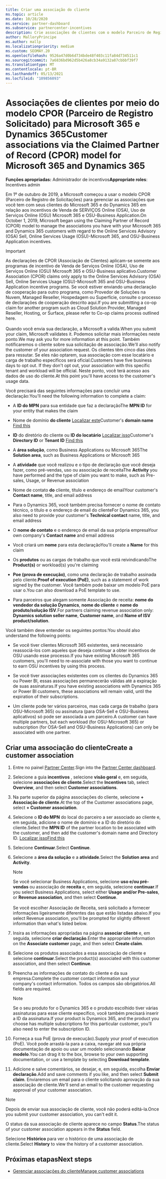 ```yaml
---
title: Criar uma associação do cliente
ms.topic: article
ms.date: 10/28/2020
ms.service: partner-dashboard
ms.subservice: partnercenter-incentives
description: Crie associações de clientes com o modelo Parceiro de Registro de Solicitações (CPOR). Ajuda a gerenciar vendas, uso e incentivos para Microsoft 365 & clientes do Dynamics 365.
author: MalloryPrincipe
ms.author: mallp
ms.localizationpriority: medium
ms.custom: SEOMAY.20
ms.openlocfilehash: 9526a47d0b6d734bde48f403c11fa84d734511c1
ms.sourcegitcommit: 7a6836bd962d5b426a8cb34a9132a87cbbbf39f7
ms.translationtype: MT
ms.contentlocale: pt-BR
ms.lasthandoff: 05/13/2021
ms.locfileid: "109856093"
---
```

# <a name="customer-associations-via-the-claimed-partner-of-record-cpor-model-for-microsoft-365-and-dynamics-365"></a><span data-ttu-id="a334c-104">Associações de clientes por meio do modelo CPOR (Parceiro de Registro Solicitado) para Microsoft 365 e Dynamics 365</span><span class="sxs-lookup"><span data-stu-id="a334c-104">Customer associations via the Claimed Partner of Record (CPOR) model for Microsoft 365 and Dynamics 365</span></span>


<span data-ttu-id="a334c-105">**Funções apropriadas:** Administrador de incentivos</span><span class="sxs-lookup"><span data-stu-id="a334c-105">**Appropriate roles**: Incentives admin</span></span>

<span data-ttu-id="a334c-106">Em 1º de outubro de 2019, a Microsoft começou a usar o modelo CPOR (Parceiro de Registro de Solicitações) para gerenciar as associações que você tem com seus clientes do Microsoft 365 e do Dynamics 365 em relação aos incentivos de Venda de SERVIÇOS Online (OSA), Uso de Serviços Online (OSU) Microsoft 365 e OSU-Business Application.</span><span class="sxs-lookup"><span data-stu-id="a334c-106">On October 1, 2019, Microsoft began using the Claiming Partner of Record (CPOR) model to manage the associations you have with your Microsoft 365 and Dynamics 365 customers with regard to the Online Services Advisory (OSA) Sell, Online Services Usage (OSU)-Microsoft 365, and OSU-Business Application incentives.</span></span>

>[!Important]
> <span data-ttu-id="a334c-107">As declarações de CPOR (Associação de Clientes) aplicam-se somente aos programas de incentivo de Venda de Serviços Online (OSA), Uso de Serviços Online (OSU) Microsoft 365 e OSU-Business aplicativo.</span><span class="sxs-lookup"><span data-stu-id="a334c-107">Customer Association (CPOR) claims only apply to the Online Services Advisory (OSA) Sell, Online Services Usage (OSU)-Microsoft 365 and OSU-Business Application incentive programs.</span></span> <span data-ttu-id="a334c-108">Se você estiver enviando uma declaração de cooperação para outro programa, como Provedor de Soluções na Nuvem, Managed Reseller, Hospedagem ou Superfície, consulte o processo de declarações de cooperação descrito aqui.</span><span class="sxs-lookup"><span data-stu-id="a334c-108">If you are submitting a co-op claim for another program such as Cloud Solution Provider, Managed Reseller, Hosting, or Surface, please refer to Co-op claims process outlined here.</span></span> <br><br><span data-ttu-id="a334c-109">Quando você envia sua declaração, a Microsoft a valida.</span><span class="sxs-lookup"><span data-stu-id="a334c-109">When you submit your claim, Microsoft validates it.</span></span> <span data-ttu-id="a334c-110">Podemos solicitar mais informações neste ponto.</span><span class="sxs-lookup"><span data-stu-id="a334c-110">We may ask you for more information at this point.</span></span> <span data-ttu-id="a334c-111">Também notificaremos o cliente sobre sua solicitação de associação.</span><span class="sxs-lookup"><span data-stu-id="a334c-111">We'll also notify the customer of your association request.</span></span> <span data-ttu-id="a334c-112">Os clientes têm cinco dias úteis para ressutar. Se eles não optarem, sua associação com esse locatário e carga de trabalho específicos será oficial.</span><span class="sxs-lookup"><span data-stu-id="a334c-112">Customers have five business days to opt out. If they don't opt out, your association with this specific tenant and workload will be official.</span></span> <span data-ttu-id="a334c-113">Neste ponto, você terá acesso aos dados de uso do cliente.</span><span class="sxs-lookup"><span data-stu-id="a334c-113">At this point you'll have access to the customer's usage data.</span></span> 

<span data-ttu-id="a334c-114">Você precisará das seguintes informações para concluir uma declaração:</span><span class="sxs-lookup"><span data-stu-id="a334c-114">You'll need the following information to complete a claim:</span></span>

- <span data-ttu-id="a334c-115">A **ID do MPN** para sua entidade que faz a declaração</span><span class="sxs-lookup"><span data-stu-id="a334c-115">The **MPN ID** for your entity that makes the claim</span></span>

- <span data-ttu-id="a334c-116">Nome de domínio **do cliente** [Localizar este](find-ids-and-domain-names.md)</span><span class="sxs-lookup"><span data-stu-id="a334c-116">Customer's **domain name** [Find this](find-ids-and-domain-names.md)</span></span>

- <span data-ttu-id="a334c-117">**ID** do diretório do cliente ou **ID do locatário** [Localizar isso](find-ids-and-domain-names.md)</span><span class="sxs-lookup"><span data-stu-id="a334c-117">Customer's **Directory ID** or **Tenant ID** [Find this](find-ids-and-domain-names.md)</span></span>

- <span data-ttu-id="a334c-118">A **área solução**, como Business Applications ou Microsoft 365</span><span class="sxs-lookup"><span data-stu-id="a334c-118">The **Solution area**, such as Business Applications or Microsoft 365</span></span>

- <span data-ttu-id="a334c-119">A **atividade** que você realizou e o tipo de declaração que você deseja fazer, como pré-vendas, uso ou associação de receita</span><span class="sxs-lookup"><span data-stu-id="a334c-119">The **Activity** you have performed and the type of claim you want to make, such as Pre-sales, Usage, or Revenue association</span></span>

- <span data-ttu-id="a334c-120">Nome de contato **do** cliente, título e endereço de email</span><span class="sxs-lookup"><span data-stu-id="a334c-120">Your customer's **Contact name**, title, and email address</span></span>

- <span data-ttu-id="a334c-121">Para o Dynamics 365, você também  precisa fornecer o nome de contato técnico, o título e o endereço de email do cliente</span><span class="sxs-lookup"><span data-stu-id="a334c-121">For Dynamics 365, you also need to provide your customer's **Technical contact** name, title, and email address</span></span>

- <span data-ttu-id="a334c-122">O **nome de contato** e o endereço de email da sua própria empresa</span><span class="sxs-lookup"><span data-stu-id="a334c-122">Your own company's **Contact name** and email address</span></span>

- <span data-ttu-id="a334c-123">Você criará um **nome** para esta declaração</span><span class="sxs-lookup"><span data-stu-id="a334c-123">You'll create a **Name** for this claim</span></span>

- <span data-ttu-id="a334c-124">Os **produtos** ou as cargas de trabalho que você está reivindicando</span><span class="sxs-lookup"><span data-stu-id="a334c-124">The **Product(s)** or workload(s) you're claiming</span></span>

- <span data-ttu-id="a334c-125">**Poe (prova de execução)**, como uma declaração de trabalho assinada pelo cliente.</span><span class="sxs-lookup"><span data-stu-id="a334c-125">**Proof of execution (PoE)**, such as a statement of work signed by the customer.</span></span> <span data-ttu-id="a334c-126">Você também pode baixar um modelo PoE para usar o.</span><span class="sxs-lookup"><span data-stu-id="a334c-126">You can also download a PoE template to use.</span></span>

- <span data-ttu-id="a334c-127">Para parceiros que alegam somente Associação de receita: **nome do vendedor da solução Dynamics**, **nome do cliente** e **nome do produto/solução ISV**.</span><span class="sxs-lookup"><span data-stu-id="a334c-127">For partners claiming revenue association only: **Dynamics solution seller name**, **Customer name**, and **Name of ISV product/solution**.</span></span> 

<span data-ttu-id="a334c-128">Você também deve entender os seguintes pontos:</span><span class="sxs-lookup"><span data-stu-id="a334c-128">You should also understand the following points:</span></span>

- <span data-ttu-id="a334c-129">Se você tiver clientes Microsoft 365 existentes, será necessário reassociá-los com aqueles que deseja continuar a obter incentivos de OSU usando esse processo.</span><span class="sxs-lookup"><span data-stu-id="a334c-129">If you have existing Microsoft 365 customers, you'll need to re-associate with those you want to continue to earn OSU incentives by using this process.</span></span>

- <span data-ttu-id="a334c-130">Se você tiver associações existentes com os clientes do Dynamics 365 ou Power BI, essas associações permanecerão válidas até a expiração de suas assinaturas.</span><span class="sxs-lookup"><span data-stu-id="a334c-130">If you have existing associations with Dynamics 365 or Power BI customers, these associations will remain valid, until the expiration of their subscriptions.</span></span>

- <span data-ttu-id="a334c-131">Um cliente pode ter vários parceiros, mas cada carga de trabalho (para OSU-Microsoft 365) ou assinatura (para OSA-Sell e OSU-Business aplicativos) só pode ser associada a um parceiro.</span><span class="sxs-lookup"><span data-stu-id="a334c-131">A customer can have multiple partners, but each workload (for OSU-Microsoft 365) or subscription (for OSA-Sell and OSU-Business Applications) can only be associated with one partner.</span></span>

## <a name="create-a-customer-association"></a><span data-ttu-id="a334c-132">Criar uma associação do cliente</span><span class="sxs-lookup"><span data-stu-id="a334c-132">Create a customer association</span></span>

1. <span data-ttu-id="a334c-133">Entre no painel [Partner Center](https://partner.microsoft.com/dashboard/).</span><span class="sxs-lookup"><span data-stu-id="a334c-133">Sign into the [Partner Center dashboard](https://partner.microsoft.com/dashboard/).</span></span>

2. <span data-ttu-id="a334c-134">Selecione a guia **incentivos** , selecione **visão geral** e, em seguida, selecione **associações de cliente**.</span><span class="sxs-lookup"><span data-stu-id="a334c-134">Select the **Incentives** tab, select **Overview**, and then select **Customer associations**.</span></span>

3. <span data-ttu-id="a334c-135">Na parte superior da página associações do cliente, selecione **+ Associação de cliente**.</span><span class="sxs-lookup"><span data-stu-id="a334c-135">At the top of the Customer associations page, select **+ Customer association**.</span></span>

4. <span data-ttu-id="a334c-136">Selecione o **ID do MPN** do local do parceiro a ser associado ao cliente e, em seguida, adicione o nome de domínio e a ID do diretório do cliente.</span><span class="sxs-lookup"><span data-stu-id="a334c-136">Select the **MPN ID** of the partner location to be associated with the customer, and then add the customer's domain name and Directory ID.</span></span> [<span data-ttu-id="a334c-137">Localizar isso</span><span class="sxs-lookup"><span data-stu-id="a334c-137">Find this</span></span>](find-ids-and-domain-names.md)

5. <span data-ttu-id="a334c-138">Selecione **Continuar**.</span><span class="sxs-lookup"><span data-stu-id="a334c-138">Select **Continue**.</span></span>

6. <span data-ttu-id="a334c-139">Selecione a **área da solução** e a **atividade**.</span><span class="sxs-lookup"><span data-stu-id="a334c-139">Select the **Solution area** and **Activity**.</span></span> 

   >[!Note]
   >
   ><span data-ttu-id="a334c-140">Se você selecionar Business Applications, selecione **uso e/ou pré-vendas** ou associação de **receita** e, em seguida, selecione **continuar**.</span><span class="sxs-lookup"><span data-stu-id="a334c-140">If you select Business Applications, select either **Usage and/or Pre-sales**, or **Revenue association**, and then select **Continue**.</span></span> 
   <br><br><span data-ttu-id="a334c-141">Se você escolher Associação de Receita, será solicitado a fornecer informações ligeiramente diferentes das que estão listadas abaixo.</span><span class="sxs-lookup"><span data-stu-id="a334c-141">If you select Revenue association, you'll be prompted for slightly different information than what's listed below.</span></span>

7. <span data-ttu-id="a334c-142">Insira as informações apropriadas na página **associar cliente** e, em seguida, selecione **criar declaração**.</span><span class="sxs-lookup"><span data-stu-id="a334c-142">Enter the appropriate information on the **Associate customer** page, and then select **Create claim**.</span></span>

8. <span data-ttu-id="a334c-143">Selecione os produtos associados a essa associação de cliente e selecione **continuar**.</span><span class="sxs-lookup"><span data-stu-id="a334c-143">Select the product(s) associated with this customer association, and then select **Continue**.</span></span>

9. <span data-ttu-id="a334c-144">Preencha as informações de contato do cliente e da sua empresa.</span><span class="sxs-lookup"><span data-stu-id="a334c-144">Complete the customer contact information and your company's contact information.</span></span> <span data-ttu-id="a334c-145">Todos os campos são obrigatórios.</span><span class="sxs-lookup"><span data-stu-id="a334c-145">All fields are required.</span></span> 

   >[!NOTE]
   ><span data-ttu-id="a334c-146">Se o seu produto for o Dynamics 365 e o produto escolhido tiver várias assinaturas para esse cliente específico, você também precisará inserir a ID da assinatura.</span><span class="sxs-lookup"><span data-stu-id="a334c-146">If your product is Dynamics 365, and the product you choose has multiple subscriptions for this particular customer, you'll also need to enter the subscription ID.</span></span>

10. <span data-ttu-id="a334c-147">Forneça a sua PoE (prova de execução).</span><span class="sxs-lookup"><span data-stu-id="a334c-147">Supply your proof of execution (PoE).</span></span> <span data-ttu-id="a334c-148">Você pode arrastá-la para a caixa, navegar até sua própria documentação de apoio ou usar um modelo selecionando **Baixar modelo**.</span><span class="sxs-lookup"><span data-stu-id="a334c-148">You can drag it to the box, browse to your own supporting documentation, or use a template by selecting **Download template**.</span></span> 

11. <span data-ttu-id="a334c-149">Adicione e salve comentários, se desejar, e, em seguida, escolha **Enviar declaração**.</span><span class="sxs-lookup"><span data-stu-id="a334c-149">Add and save comments if you like, and then select **Submit claim**.</span></span> <span data-ttu-id="a334c-150">Enviaremos um email para o cliente solicitando aprovação da sua associação de cliente.</span><span class="sxs-lookup"><span data-stu-id="a334c-150">We'll send an email to the customer requesting approval of your customer association.</span></span>

   >[!NOTE]
   ><span data-ttu-id="a334c-151">Depois de enviar sua associação de cliente, você não poderá editá-la.</span><span class="sxs-lookup"><span data-stu-id="a334c-151">Once you submit your customer association, you can't edit it.</span></span>

<span data-ttu-id="a334c-152">O status da sua associação de cliente aparece no campo **Status**.</span><span class="sxs-lookup"><span data-stu-id="a334c-152">The status of your customer association appears in the **Status** field.</span></span>

<span data-ttu-id="a334c-153">Selecione **Histórico** para ver o histórico de uma associação de cliente.</span><span class="sxs-lookup"><span data-stu-id="a334c-153">Select **History** to view the history of a customer association.</span></span>

## <a name="next-steps"></a><span data-ttu-id="a334c-154">Próximas etapas</span><span class="sxs-lookup"><span data-stu-id="a334c-154">Next steps</span></span>

- [<span data-ttu-id="a334c-155">Gerenciar associações do cliente</span><span class="sxs-lookup"><span data-stu-id="a334c-155">Manage customer associations</span></span>](incentives-manage-customer-associations.md)